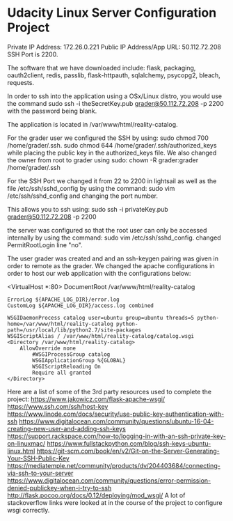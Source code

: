 Udacity Linux Server Configuration Project
==========================================
Private IP Address: 172.26.0.221
Public IP Address/App URL: 50.112.72.208
SSH Port is 2200.

The software that we have downloaded include: flask, packaging, oauth2client, redis, passlib, flask-httpauth, sqlalchemy, psycopg2, bleach, requests.

In order to ssh into the application using a OSx/Linux distro, you would use the command sudo ssh -i theSecretKey.pub grader@50.112.72.208 -p 2200 with the password being blank. 

The application is located in /var/www/html/reality-catalog.

For the grader user we configured the SSH by using:
  sudo chmod 700 /home/grader/.ssh.
  sudo chmod 644 /home/grader/.ssh/authorized_keys
while placing the public key in the authorized_keys file.
We also changed the owner from root to grader using sudo:
  chown -R grader:grader /home/grader/.ssh

For the SSH Port we changed it from 22 to 2200 in lightsail as well as the file /etc/ssh/sshd_config by using the command:
sudo vim /etc/ssh/sshd_config and changing the port number.

This allows you to ssh using:
  sudo ssh -i privateKey.pub grader@50.112.72.208 -p 2200 

the server was configured so that the root user can only be accessed internally by using the command: 
  sudo vim /etc/ssh/sshd_config. changed PermitRootLogin line "no".

The user grader was created and and an ssh-keygen pairing was given in order to remote as the grader. We changed the apache configurations in order to host our web application with the configurations below:

<VirtualHost *:80>
	DocumentRoot /var/www/html/reality-catalog



	ErrorLog ${APACHE_LOG_DIR}/error.log
	CustomLog ${APACHE_LOG_DIR}/access.log combined

 	WSGIDaemonProcess catalog user=ubuntu group=ubuntu threads=5 python-home=/var/www/html/reality-catalog python-path=/usr/local/lib/python2.7/site-packages
	WSGIScriptAlias / /var/www/html/reality-catalog/catalog.wsgi
	<Directory /var/www/html/reality-catalog>
		AllowOverride none
        	#WSGIProcessGroup catalog
        	WSGIApplicationGroup %{GLOBAL}
        	WSGIScriptReloading On
    		Require all granted
	</Directory>
</VirtualHost>

Here are a list of some of the 3rd party resources used to complete the project:
https://www.jakowicz.com/flask-apache-wsgi/
https://www.ssh.com/ssh/host-key
https://www.linode.com/docs/security/use-public-key-authentication-with-ssh
https://www.digitalocean.com/community/questions/ubuntu-16-04-creating-new-user-and-adding-ssh-keys
https://support.rackspace.com/how-to/logging-in-with-an-ssh-private-key-on-linuxmac/
https://www.fullstackpython.com/blog/ssh-keys-ubuntu-linux.html
https://git-scm.com/book/en/v2/Git-on-the-Server-Generating-Your-SSH-Public-Key
https://mediatemple.net/community/products/dv/204403684/connecting-via-ssh-to-your-server
https://www.digitalocean.com/community/questions/error-permission-denied-publickey-when-i-try-to-ssh
http://flask.pocoo.org/docs/0.12/deploying/mod_wsgi/
A lot of stackoverflow links were looked at in the course of the project to configure wsgi correctly.
